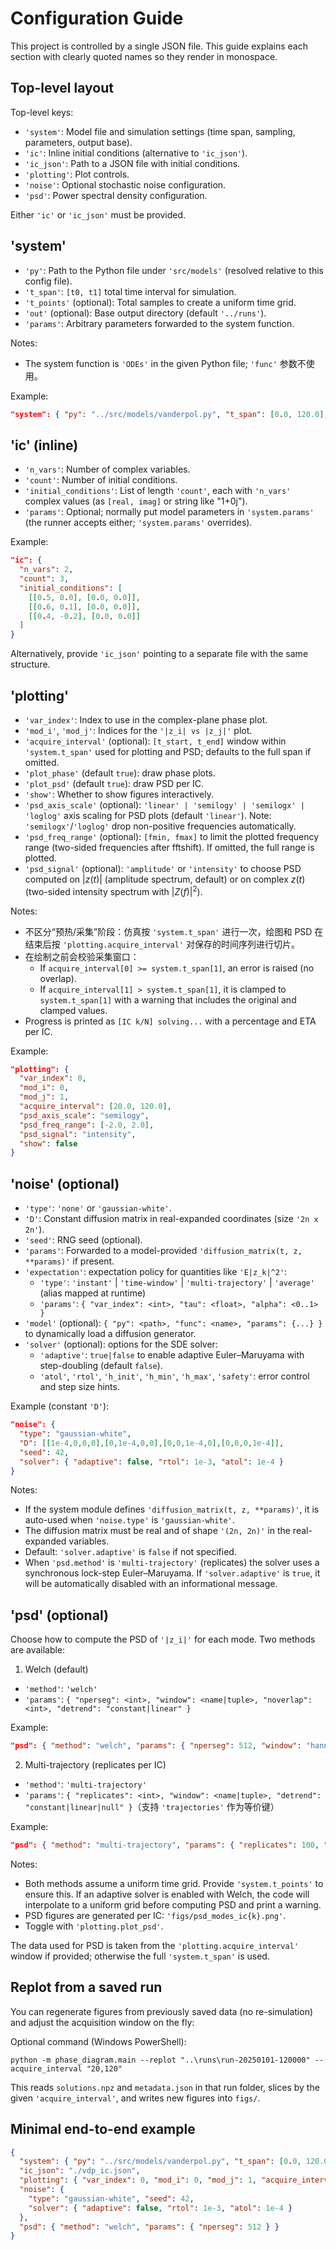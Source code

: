 # Configuration Guide

This project is controlled by a single JSON file. This guide explains each section with clearly quoted names so they render in monospace.

## Top-level layout

Top-level keys:
- `'system'`: Model file and simulation settings (time span, sampling, parameters, output base).
- `'ic'`: Inline initial conditions (alternative to `'ic_json'`).
- `'ic_json'`: Path to a JSON file with initial conditions.
- `'plotting'`: Plot controls.
- `'noise'`: Optional stochastic noise configuration.
- `'psd'`: Power spectral density configuration.

Either `'ic'` or `'ic_json'` must be provided.

## 'system'

- `'py'`: Path to the Python file under `'src/models'` (resolved relative to this config file).
- `'t_span'`: `[t0, t1]` total time interval for simulation.
- `'t_points'` (optional): Total samples to create a uniform time grid.
- `'out'` (optional): Base output directory (default `'../runs'`).
- `'params'`: Arbitrary parameters forwarded to the system function.

Notes:
- The system function is `'ODEs'` in the given Python file; `'func'` 参数不使用。

Example:
```json
"system": { "py": "../src/models/vanderpol.py", "t_span": [0.0, 120.0], "t_points": 5000, "out": "../runs", "params": {"omega_a": 1.0} }
```

## 'ic' (inline)

- `'n_vars'`: Number of complex variables.
- `'count'`: Number of initial conditions.
- `'initial_conditions'`: List of length `'count'`, each with `'n_vars'` complex values (as `[real, imag]` or string like "1+0j").
- `'params'`: Optional; normally put model parameters in `'system.params'` (the runner accepts either; `'system.params'` overrides).

Example:
```json
"ic": {
  "n_vars": 2,
  "count": 3,
  "initial_conditions": [
    [[0.5, 0.0], [0.0, 0.0]],
    [[0.6, 0.1], [0.0, 0.0]],
    [[0.4, -0.2], [0.0, 0.0]]
  ]
}
```

Alternatively, provide `'ic_json'` pointing to a separate file with the same structure.

## 'plotting'

- `'var_index'`: Index to use in the complex-plane phase plot.
- `'mod_i'`, `'mod_j'`: Indices for the `'|z_i| vs |z_j|'` plot.
- `'acquire_interval'` (optional): `[t_start, t_end]` window within `'system.t_span'` used for plotting and PSD; defaults to the full span if omitted.
- `'plot_phase'` (default `true`): draw phase plots.
- `'plot_psd'` (default `true`): draw PSD per IC.
- `'show'`: Whether to show figures interactively.
- `'psd_axis_scale'` (optional): `'linear' | 'semilogy' | 'semilogx' | 'loglog'` axis scaling for PSD plots (default `'linear'`). Note: `'semilogx'`/`'loglog'` drop non-positive frequencies automatically.
- `'psd_freq_range'` (optional): `[fmin, fmax]` to limit the plotted frequency range (two-sided frequencies after fftshift). If omitted, the full range is plotted.
- `'psd_signal'` (optional): `'amplitude'` or `'intensity'` to choose PSD computed on $|z(t)|$ (amplitude spectrum, default) or on complex $z(t)$ (two-sided intensity spectrum with $|Z(f)|^2$).

Notes:
- 不区分“预热/采集”阶段：仿真按 `'system.t_span'` 进行一次，绘图和 PSD 在结束后按 `'plotting.acquire_interval'` 对保存的时间序列进行切片。
- 在绘制之前会校验采集窗口：
  - If `acquire_interval[0] >= system.t_span[1]`, an error is raised (no overlap).
  - If `acquire_interval[1] > system.t_span[1]`, it is clamped to `system.t_span[1]` with a warning that includes the original and clamped values.
- Progress is printed as `[IC k/N] solving...` with a percentage and ETA per IC.

Example:
```json
"plotting": {
  "var_index": 0,
  "mod_i": 0,
  "mod_j": 1,
  "acquire_interval": [20.0, 120.0],
  "psd_axis_scale": "semilogy",
  "psd_freq_range": [-2.0, 2.0],
  "psd_signal": "intensity",
  "show": false
}
```

## 'noise' (optional)

- `'type'`: `'none'` or `'gaussian-white'`.
- `'D'`: Constant diffusion matrix in real-expanded coordinates (size `'2n x 2n'`).
- `'seed'`: RNG seed (optional).
- `'params'`: Forwarded to a model-provided `'diffusion_matrix(t, z, **params)'` if present.
- `'expectation'`: expectation policy for quantities like `'E|z_k|^2'`:
  - `'type'`: `'instant'` | `'time-window'` | `'multi-trajectory'` | `'average'` (alias mapped at runtime)
  - `'params'`: `{ "var_index": <int>, "tau": <float>, "alpha": <0..1> }`
- `'model'` (optional): `{ "py": <path>, "func": <name>, "params": {...} }` to dynamically load a diffusion generator.
- `'solver'` (optional): options for the SDE solver:
  - `'adaptive'`: `true|false` to enable adaptive Euler–Maruyama with step-doubling (default `false`).
  - `'atol'`, `'rtol'`, `'h_init'`, `'h_min'`, `'h_max'`, `'safety'`: error control and step size hints.

Example (constant `'D'`):
```json
"noise": {
  "type": "gaussian-white",
  "D": [[1e-4,0,0,0],[0,1e-4,0,0],[0,0,1e-4,0],[0,0,0,1e-4]],
  "seed": 42,
  "solver": { "adaptive": false, "rtol": 1e-3, "atol": 1e-4 }
}
```

Notes:
- If the system module defines `'diffusion_matrix(t, z, **params)'`, it is auto-used when `'noise.type'` is `'gaussian-white'`.
- The diffusion matrix must be real and of shape `'(2n, 2n)'` in the real-expanded variables.
- Default: `'solver.adaptive'` is `false` if not specified.
- When `'psd.method'` is `'multi-trajectory'` (replicates) the solver uses a synchronous lock-step Euler–Maruyama. If `'solver.adaptive'` is `true`, it will be automatically disabled with an informational message.

## 'psd' (optional)

Choose how to compute the PSD of `'|z_i|'` for each mode. Two methods are available:

1) Welch (default)
- `'method'`: `'welch'`
- `'params'`: `{ "nperseg": <int>, "window": <name|tuple>, "noverlap": <int>, "detrend": "constant|linear" }`

Example:
```json
"psd": { "method": "welch", "params": { "nperseg": 512, "window": "hann", "noverlap": 128, "detrend": "constant" } }
```

2) Multi-trajectory (replicates per IC)
- `'method'`: `'multi-trajectory'`
- `'params'`: `{ "replicates": <int>, "window": <name|tuple>, "detrend": "constant|linear|null" }`（支持 `'trajectories'` 作为等价键）

Example:
```json
"psd": { "method": "multi-trajectory", "params": { "replicates": 100, "window": "boxcar", "detrend": null } }
```

Notes:
- Both methods assume a uniform time grid. Provide `'system.t_points'` to ensure this. If an adaptive solver is enabled with Welch, the code will interpolate to a uniform grid before computing PSD and print a warning.
- PSD figures are generated per IC: `'figs/psd_modes_ic{k}.png'`.
- Toggle with `'plotting.plot_psd'`.

The data used for PSD is taken from the `'plotting.acquire_interval'` window if provided; otherwise the full `'system.t_span'` is used.

## Replot from a saved run

You can regenerate figures from previously saved data (no re-simulation) and adjust the acquisition window on the fly:

Optional command (Windows PowerShell):

```
python -m phase_diagram.main --replot "..\runs\run-20250101-120000" --acquire_interval "20,120"
```

This reads `solutions.npz` and `metadata.json` in that run folder, slices by the given `'acquire_interval'`, and writes new figures into `figs/`.

## Minimal end-to-end example

```json
{
  "system": { "py": "../src/models/vanderpol.py", "t_span": [0.0, 120.0], "t_points": 5000, "out": "../runs" },
  "ic_json": "./vdp_ic.json",
  "plotting": { "var_index": 0, "mod_i": 0, "mod_j": 1, "acquire_interval": [20.0, 120.0], "show": false },
  "noise": {
    "type": "gaussian-white", "seed": 42,
    "solver": { "adaptive": false, "rtol": 1e-3, "atol": 1e-4 }
  },
  "psd": { "method": "welch", "params": { "nperseg": 512 } }
}
```